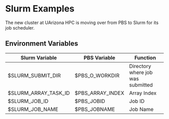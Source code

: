 # Slurm Examples

The new cluster at UArizona HPC is moving over from PBS to Slurm for its job scheduler. 



## Environment Variables
| Slurm Variable       | PBS Variable     | Function                          |
|----------------------|------------------|-----------------------------------|
| $SLURM_SUBMIT_DIR    | $PBS_O_WORKDIR   | Directory where job was submitted |
| $SLURM_ARRAY_TASK_ID | $PBS_ARRAY_INDEX | Array Index                       |
| $SLURM_JOB_ID        | $PBS_JOBID       | Job ID                            |
| $SLURM_JOB_NAME      | $PBS_JOBNAME     | Job Name                          |

